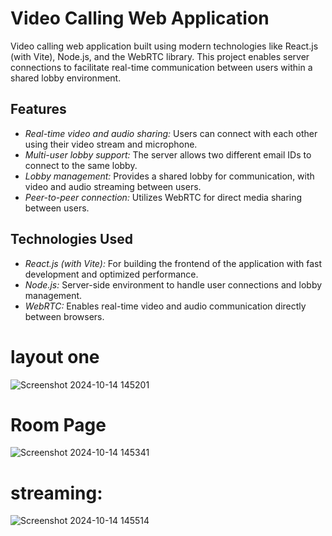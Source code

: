 # Video Calling Web Application
  Video calling web application built using modern technologies like React.js (with Vite), Node.js, and the WebRTC library. This project enables server connections to facilitate real-time communication between users within a shared lobby environment.

## Features

- *Real-time video and audio sharing:* Users can connect with each other using their video stream and microphone.
- *Multi-user lobby support:* The server allows two different email IDs to connect to the same lobby.
- *Lobby management:* Provides a shared lobby for communication, with video and audio streaming between users.
- *Peer-to-peer connection:* Utilizes WebRTC for direct media sharing between users.

## Technologies Used

- *React.js (with Vite):* For building the frontend of the application with fast development and optimized performance.
- *Node.js:* Server-side environment to handle user connections and lobby management.
- *WebRTC:* Enables real-time video and audio communication directly between browsers.

# layout one
  ![Screenshot 2024-10-14 145201](https://github.com/user-attachments/assets/f60dbdff-6213-4a07-89b6-a972e890f135)

# Room Page
  ![Screenshot 2024-10-14 145341](https://github.com/user-attachments/assets/8ab6ddd6-27b5-4942-83b6-afbdc348a8a4)
  
# streaming:
  ![Screenshot 2024-10-14 145514](https://github.com/user-attachments/assets/8b708ca7-a747-427b-9781-070c1c89debe)

 
